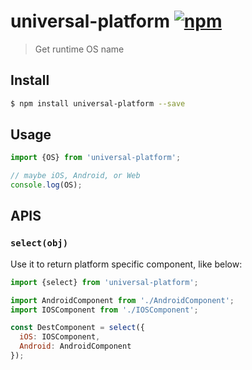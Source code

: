 # universal-platform [![npm](https://img.shields.io/npm/v/universal-platform.svg)](https://www.npmjs.com/package/universal-platform)

> Get runtime OS name

## Install

```bash
$ npm install universal-platform --save
```

## Usage

```js
import {OS} from 'universal-platform';

// maybe iOS, Android, or Web
console.log(OS);
```

## APIS

### `select(obj)`

Use it to return platform specific component, like below:

```js
import {select} from 'universal-platform';

import AndroidComponent from './AndroidComponent';
import IOSComponent from './IOSComponent';

const DestComponent = select({
  iOS: IOSComponent,
  Android: AndroidComponent
});
```